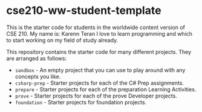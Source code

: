 # cse210-ww-student-template
This is the starter code for students in the worldwide content version of CSE 210.
My name is: Karenn Teran
I love to learn programming and which to start working on my field of study already. 

This repository contains the starter code for many different projects. They are arranged as follows:

* `sandbox` - An empty project that you can use to play around with any concepts you like.
* `csharp-prep` - Starter projects for each of the C# Prep assignments.
* `prepare` - Starter projects for each of the preparation Learning Activities.
* `prove` - Starter projects for each of the prove Developer projects.
* `foundation` - Starter projects for foundation projects.
